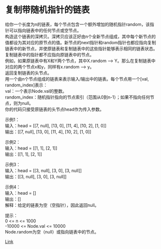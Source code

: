 <h1>复制带随机指针的链表</h1>

给你一个长度为n的链表，每个节点包含一个额外增加的随机指针random，该指针可以指向链表中的任何节点或空节点。</br>
构造这个链表的深拷贝。深拷贝应该正好由n个全新节点组成，其中每个新节点的值都设为其对应的原节点的值。新节点的next指针和random指针也都应指向复制链表中的新节点，并使原链表和复制链表中的这些指针能够表示相同的链表状态。复制链表中的指针都不应指向原链表中的节点。</br>
例如，如果原链表中有X和Y两个节点，其中X.random --> Y。那么在复制链表中对应的两个节点x和y，同样有x.random --> y。</br>
返回复制链表的头节点。</br>
用一个由n个节点组成的链表来表示输入/输出中的链表。每个节点用一个[val, random_index]表示：</br>
val：一个表示Node.val的整数。</br>
random_index：随机指针指向的节点索引（范围从0到n-1）；如果不指向任何节点，则为null。</br>
你的代码只接受原链表的头节点head作为传入参数。</br>

示例1：</br>
输入：head = [[7, null], [13, 0], [11, 4], [10, 2], [1, 0]]</br>
输出：[[7, null], [13, 0], [11, 4], [10, 2], [1, 0]]</br>

示例2：</br>
输入：head = [[1, 1], [2, 1]]</br>
输出：[[1, 1], [2, 1]]</br>

示例3：</br>
输入：head = [[3, null], [3, 0], [3, null]]</br>
输出：[[3, null], [3, 0], [3, null]]</br>

示例4：</br>
输入：head = []</br>
输出：[]</br>
解释：给定的链表为空（空指针），因此返回null。</br>

提示：</br>
0 <= n <= 1000</br>
-10000 <= Node.val <= 10000</br>
Node.random为空（null）或指向链表中的节点。</br>

[Link](https://leetcode-cn.com/problems/copy-list-with-random-pointer/)